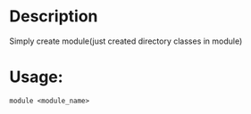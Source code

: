 <?php defined('SYSPATH') or die('No direct script access.');?>

# Description 
Simply create module(just created directory classes in module)

# Usage:
	module <module_name>